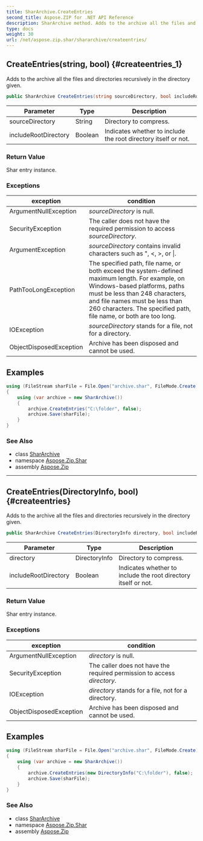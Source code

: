 ```yaml
---
title: SharArchive.CreateEntries
second_title: Aspose.ZIP for .NET API Reference
description: SharArchive method. Adds to the archive all the files and directories recursively in the directory given
type: docs
weight: 30
url: /net/aspose.zip.shar/shararchive/createentries/
---
```

## CreateEntries(string, bool) {#createentries_1}

Adds to the archive all the files and directories recursively in the directory given.

```csharp
public SharArchive CreateEntries(string sourceDirectory, bool includeRootDirectory = true)
```

| Parameter | Type | Description |
| --- | --- | --- |
| sourceDirectory | String | Directory to compress. |
| includeRootDirectory | Boolean | Indicates whether to include the root directory itself or not. |

### Return Value

Shar entry instance.

### Exceptions

| exception | condition |
| --- | --- |
| ArgumentNullException | *sourceDirectory* is null. |
| SecurityException | The caller does not have the required permission to access *sourceDirectory*. |
| ArgumentException | *sourceDirectory* contains invalid characters such as ", &lt;, &gt;, or &#x7C;. |
| PathTooLongException | The specified path, file name, or both exceed the system-defined maximum length. For example, on Windows-based platforms, paths must be less than 248 characters, and file names must be less than 260 characters. The specified path, file name, or both are too long. |
| IOException | *sourceDirectory* stands for a file, not for a directory. |
| ObjectDisposedException | Archive has been disposed and cannot be used. |

## Examples

```csharp
using (FileStream sharFile = File.Open("archive.shar", FileMode.Create))
{
    using (var archive = new SharArchive())
    {
        archive.CreateEntries("C:\folder", false);
        archive.Save(sharFile);
    }
}
```

### See Also

* class [SharArchive](../)
* namespace [Aspose.Zip.Shar](../../shararchive/)
* assembly [Aspose.Zip](../../../)

---

## CreateEntries(DirectoryInfo, bool) {#createentries}

Adds to the archive all the files and directories recursively in the directory given.

```csharp
public SharArchive CreateEntries(DirectoryInfo directory, bool includeRootDirectory = true)
```

| Parameter | Type | Description |
| --- | --- | --- |
| directory | DirectoryInfo | Directory to compress. |
| includeRootDirectory | Boolean | Indicates whether to include the root directory itself or not. |

### Return Value

Shar entry instance.

### Exceptions

| exception | condition |
| --- | --- |
| ArgumentNullException | *directory* is null. |
| SecurityException | The caller does not have the required permission to access *directory*. |
| IOException | *directory* stands for a file, not for a directory. |
| ObjectDisposedException | Archive has been disposed and cannot be used. |

## Examples

```csharp
using (FileStream sharFile = File.Open("archive.shar", FileMode.Create))
{
    using (var archive = new SharArchive())
    {
        archive.CreateEntries(new DirectoryInfo("C:\folder"), false);
        archive.Save(sharFile);
    }
}
```

### See Also

* class [SharArchive](../)
* namespace [Aspose.Zip.Shar](../../shararchive/)
* assembly [Aspose.Zip](../../../)


